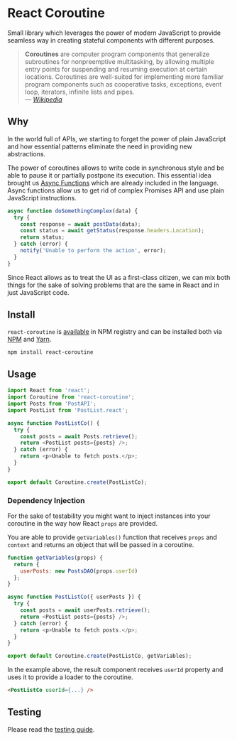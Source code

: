# React Coroutine

Small library which leverages the power of modern JavaScript to provide seamless way in creating stateful components with different purposes.

> **Coroutines** are computer program components that generalize subroutines for nonpreemptive multitasking, by allowing multiple entry points for suspending and resuming execution at certain locations. Coroutines are well-suited for implementing more familiar program components such as cooperative tasks, exceptions, event loop, iterators, infinite lists and pipes.  
> — _[Wikipedia](https://en.wikipedia.org/wiki/Coroutine)_

## Why

In the world full of APIs, we starting to forget the power of plain JavaScript and how essential patterns eliminate the need in providing new abstractions.

The power of coroutines allows to write code in synchronous style and be able to pause it or partially postpone its execution. This essential idea brought us [Async Functions](https://github.com/tc39/ecmascript-asyncawait) which are already included in the language. Async functions allow us to get rid of complex Promises API and use plain JavaScript instructions.

```javascript
async function doSomethingComplex(data) {
  try {
    const response = await postData(data);
    const status = await getStatus(response.headers.Location);
    return status;
  } catch (error) {
    notify('Unable to perform the action', error);
  }
}
```

Since React allows as to treat the UI as a first-class citizen, we can mix both things for the sake of solving problems that are the same in React and in just JavaScript code.


## Install

`react-coroutine` is [available](https://www.npmjs.com/package/react-coroutine) in NPM registry and can be installed both via [NPM](https://www.npmjs.com/) and [Yarn](https://yarnpkg.com/).

```
npm install react-coroutine
```

## Usage

```javascript
import React from 'react';
import Coroutine from 'react-coroutine';
import Posts from 'PostAPI';
import PostList from 'PostList.react';

async function PostListCo() {
  try {
    const posts = await Posts.retrieve();
    return <PostList posts={posts} />;
  } catch (error) {
    return <p>Unable to fetch posts.</p>;
  }
}

export default Coroutine.create(PostListCo);
```

### Dependency Injection

For the sake of testability you might want to inject instances into your coroutine in the way how React `props` are provided.

You are able to provide `getVariables()` function that receives `props` and `context` and returns an object that will be passed in a coroutine.

```javascript
function getVariables(props) {
  return {
    userPosts: new PostsDAO(props.userId)
  };
}

async function PostListCo({ userPosts }) {
  try {
    const posts = await userPosts.retrieve();
    return <PostList posts={posts} />;
  } catch (error) {
    return <p>Unable to fetch posts.</p>;
  }
}

export default Coroutine.create(PostListCo, getVariables);
```

In the example above, the result component receives `userId` property and uses it to provide a loader to the coroutine.

```html
<PostListCo userId={...} />
```

## Testing

Please read the [testing guide](./Testing.md).
